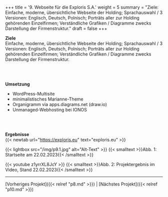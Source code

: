 +++
title = '9. Webseite für die Exploris S.A.'
weight = 5
summary = "Ziele: Einfache, moderne, übersichtliche Webseite der Holding; Sprachauswahl / 3 Versionen: Englisch, Deutsch, Polnisch; Porträts aller zur Holding gehörenden Einzelfirmen; Verständliche Grafiken / Diagramme zwecks Darstellung der Firmenstruktur."
draft = false
+++


**Ziele**  
Einfache, moderne, übersichtliche Webseite der Holding; Sprachauswahl / 3 Versionen: Englisch, Deutsch, Polnisch; Porträts aller zur Holding gehörenden Einzelfirmen; Verständliche Grafiken / Diagramme zwecks Darstellung der Firmenstruktur.

</br></br>  

**Umsetzung**  
- WordPress-Multisite
- minimalistisches Marianne-Theme
- Organigramm via apps.diagrams.net (draw.io)
- Unmanaged-Webhosting bei IONOS

</br></br>  

**Ergebnisse**  
{{< newtab url="https://exploris.eu" text="exploris.eu" >}}

{{< lightbox src="/img/p9.1.jpg" alt="Alt-Text" >}}
{{< smalltext >}}Abb. 1: Startseite am 22.02.2023{{< /smalltext >}}


{{< youtube z1yrrXL8JcY >}}
{{< smalltext >}}Abb. 2: Projektergebnis im Video, Stand 22.02.2023{{< /smalltext >}}

---

[Vorheriges Projekt]({{< relref "p8.md" >}}) | [Nächstes Projekt]({{< relref "p10.md" >}})